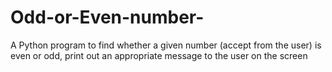 # Odd-or-Even-number-
 A Python program to find whether a given number (accept from the user) is even or odd, print out an appropriate message to the user on the screen

